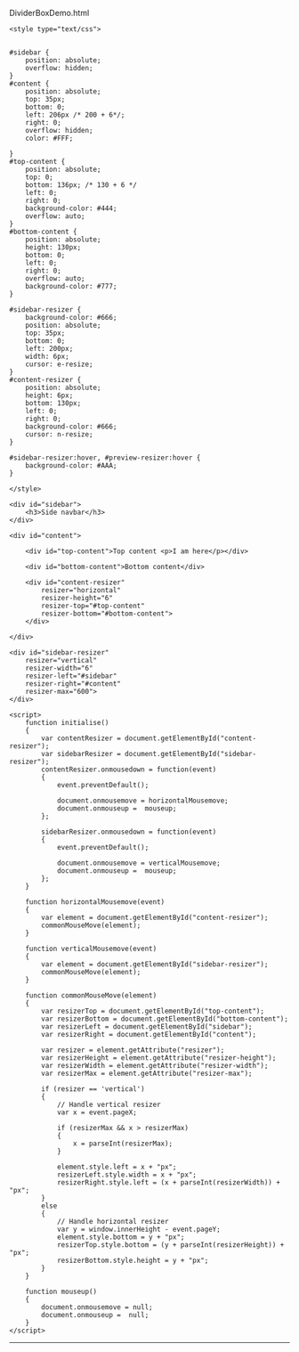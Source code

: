 DividerBoxDemo.html


<!DOCTYPE html>
<html lang="en">
<head>
	<meta charset="utf-8" />
	<title>CSS3 tooltip</title>
	
	<style type="text/css">
	

	#sidebar {
		position: absolute;
		overflow: hidden;
	}
	#content {
		position: absolute;
		top: 35px;
		bottom: 0;
		left: 206px /* 200 + 6*/;
		right: 0;
		overflow: hidden;
		color: #FFF;
		
	}
	#top-content {
		position: absolute;
		top: 0;
		bottom: 136px; /* 130 + 6 */
		left: 0;
		right: 0;
		background-color: #444;
		overflow: auto;
	}
	#bottom-content {
		position: absolute;
		height: 130px;
		bottom: 0;
		left: 0;
		right: 0;
		overflow: auto;
		background-color: #777;
	}

	#sidebar-resizer {
		background-color: #666;
		position: absolute;
		top: 35px;
		bottom: 0;
		left: 200px;
		width: 6px;
		cursor: e-resize;
	}
	#content-resizer {
		position: absolute;
		height: 6px;
		bottom: 130px;
		left: 0;
		right: 0;
		background-color: #666;
		cursor: n-resize;
	}

	#sidebar-resizer:hover, #preview-resizer:hover {
		background-color: #AAA;
	}
		
	</style>
	
	
</head>
<body onload = "initialise()">
  
  	<div id="sidebar">
  		<h3>Side navbar</h3>
  	</div>
  
  	<div id="content">

  		<div id="top-content">Top content <p>I am here</p></div>
  
  		<div id="bottom-content">Bottom content</div>
  
  		<div id="content-resizer" 
  			resizer="horizontal" 
  			resizer-height="6" 
  			resizer-top="#top-content" 
  			resizer-bottom="#bottom-content">
  		</div>
  
  	</div>
  
  	<div id="sidebar-resizer" 
  		resizer="vertical" 
  		resizer-width="6" 
  		resizer-left="#sidebar" 
  		resizer-right="#content"
  		resizer-max="600">
  	</div>
	
	<script>
		function initialise() 
		{
			var contentResizer = document.getElementById("content-resizer");
			var sidebarResizer = document.getElementById("sidebar-resizer");
			contentResizer.onmousedown = function(event)
			{
				event.preventDefault();

				document.onmousemove = horizontalMousemove;
				document.onmouseup =  mouseup;
			};
			
			sidebarResizer.onmousedown = function(event)
			{
				event.preventDefault();

				document.onmousemove = verticalMousemove;
				document.onmouseup =  mouseup;
			};
		}

		function horizontalMousemove(event) 
		{
			var element = document.getElementById("content-resizer");
			commonMouseMove(element);
		}
		
		function verticalMousemove(event) 
		{
			var element = document.getElementById("sidebar-resizer");
			commonMouseMove(element);
		}
		
		function commonMouseMove(element)
		{
			var resizerTop = document.getElementById("top-content");
			var resizerBottom = document.getElementById("bottom-content");
			var resizerLeft = document.getElementById("sidebar");
			var resizerRight = document.getElementById("content");
		
			var resizer = element.getAttribute("resizer");
			var resizerHeight = element.getAttribute("resizer-height");
			var resizerWidth = element.getAttribute("resizer-width");
			var resizerMax = element.getAttribute("resizer-max");
			
			if (resizer == 'vertical') 
			{
				// Handle vertical resizer
				var x = event.pageX;

				if (resizerMax && x > resizerMax) 
				{
					x = parseInt(resizerMax);
				}
				
				element.style.left = x + "px";
				resizerLeft.style.width = x + "px";
				resizerRight.style.left = (x + parseInt(resizerWidth)) + "px";
			} 
			else 
			{
				// Handle horizontal resizer
				var y = window.innerHeight - event.pageY;
				element.style.bottom = y + "px";
				resizerTop.style.bottom = (y + parseInt(resizerHeight)) + "px";
				resizerBottom.style.height = y + "px";
			}
		}

		function mouseup() 
		{
			document.onmousemove = null;
			document.onmouseup =  null;
		}
	</script>


</body>
</html>

---------------------------------------------------------------------------------------------------------------------------------------------------------------

<!DOCTYPE HTML>
<html>
    <head>
        <!-- HBox and VBox layouts have been implementated with many libraries/toolkits on
            different platforms and languages (like ExtJS,QT,GTK,.NET...).
            This tries to achieve the same but with CSS only.

            Supported browsers: IE 10+, Safari 6.1, Latest FF, Chrome -->
        <style type="text/css">
            html, body {
                margin: 0;
                height: 100%;
            }
        </style>
        <style>
            /*Stack child items vertically*/
            .vbox {
                display: -webkit-flex;
                display: -ms-flexbox;
                display: flex;
            
                /*Align children vetically*/
                -webkit-flex-direction: column;
                -ms-flex-direction: column;
                flex-direction: column;
            
                -webkit-align-content: flex-start;
                -ms-flex-line-pack: start;
                align-content: flex-start;
            }
            /*Stack child items horizontally*/
            .hbox {
                display: -webkit-flex;
                display: -ms-flexbox;
                display: flex;
            
                /*Align children horizontally*/
                -webkit-flex-direction: row;
                -ms-flex-direction: row;
                flex-direction: row;
            
                -webkit-align-content: flex-start;
                -ms-flex-line-pack: start;
                align-content: flex-start;
            }
            /*Stretch item along parent's main-axis*/
            .flex {
                -webkit-flex: 1;
                -ms-flex: 1;
                flex: 1;
            }
            /*Stretch item along parent's cross-axis*/
            .stretch {
                align-self: stretch;
            }
            
            /*Stack child items to the main-axis start*/
            .main-start {
                -webkit-justify-content: flex-start;
                -ms-flex-pack: flex-start;
                justify-content: flex-start;
            }
            /*Stack child items to the cross-axis start*/
            .cross-start {
                -webkit-align-items: flex-start;
                -ms-flex-align: flex-start;
                align-items: flex-start;
            }
            /*Stack child items to the main-axis center*/
            .main-center {
                -webkit-justify-content: center;
                -ms-flex-pack: center;
                justify-content: center;
            }
            /*Stack child items to the cross-axis center*/
            .cross-center {
                -webkit-align-items: center;
                -ms-flex-align: center;
                align-items: center;
            }
            /*Stack child items to the main-axis end.*/
            .main-end {
                -webkit-justify-content: flex-end;
                -ms-flex-pack: end;
                justify-content: flex-end;
            }
            /*Stack child items to the cross-axis end.*/
            .cross-end {
                -webkit-align-items: end;
                -ms-flex-align: end;
                align-items: end;
            }
            /*Stretch child items along the cross-axis*/
            .cross-stretch {
                -webkit-align-items: stretch;
                -ms-flex-align: stretch;
                align-items: stretch;
            }
            
            /*Wrap items to next line on main-axis*/
            .wrap {
                -webkit-flex-wrap: wrap;
                -ms-flex-wrap: wrap;
                flex-wrap: wrap;
            }
        </style>
    </head>
    <body class="vbox" style="height: 100%; width: 100%;">
        <div>Hello 1</div>
        <div class="flex hbox main-center cross-center wrap">
            <div>Hello 2.1</div>
            <div>Hello 2.2</div>
            <div>Hello 2.3</div>
        </div>
        <div>Hello 3</div>
    </body>
</html>

-----------------------------------------------------------------------------------------------------------

<!DOCTYPE HTML>
<html>
    <head>
        <!-- HBox and VBox layouts have been implementated with many libraries/toolkits on
            different platforms and languages (like ExtJS,QT,GTK,.NET...).
            This tries to achieve the same but with CSS only.

            Supported browsers: IE 10+, Safari 6.1, Latest FF, Chrome -->
        <style type="text/css">
            html, body {
                margin: 0;
                height: 100%;
            }
        </style>
        <style>
            /*Stack child items vertically*/
            .vbox {
                display: -webkit-flex;
                display: -ms-flexbox;
                display: flex;
            
                /*Align children vetically*/
                -webkit-flex-direction: column;
                -ms-flex-direction: column;
                flex-direction: column;
            
                -webkit-align-content: flex-start;
                -ms-flex-line-pack: start;
                align-content: flex-start;
            }
               #content-resizer {
		height: 6px;
		bottom: 100%;
		background-color: #666;
		cursor: n-resize;
	}
            
        </style>
    </head>
    <body>
        <div class="vbox">
            <div>Hello 2.1</div>
            <div id="content-resizer"></div>
            <div>Hello 2.2</div>
            <div id="content-resizer"></div>
            <div>Hello 2.3</div>
        </div>
    </body>
</html>

https://gist.github.com/Munawwar/7926618

---------------------------------------------------------------------------------------------------------------------------------------

<!-- http://cdn.tutsplus.com/net/uploads/legacy/015_Accordion/accordion-final.html -->

<html xmlns="http://www.w3.org/1999/xhtml">
<head>
<style>

.panel
{
	background: #eee;
	/*margin: 5px;*/
	padding: 0px 0px 0px;
	border: 1px solid #999;	
}

.accordion-toggle
{
	display: flex;
	position: relative; /* required for effect */
	z-index: 10;		/* required for effect */
	background: #fefffa;
	background-position: bottom;
	color: #000000;   
	cursor: pointer;
	/*margin-bottom: 1px;*/
	padding: 9px 14px 6px 14px;
    
	/*border-top: 1px solid #5d5852;	*/
}

.accordion-toggle:hover,.accordion-toggle-active
{
	background-color: #0000FF;
	border-top: 1px solid #a06b55;
}

.accordion-content
{
	overflow: auto;	/* required for effect */
	background: #fefffa;
	padding: 0;
	color: #000000;
}

.accordion-content p
{
	margin: 9px 24px 6px 24px;
}

.arrow-up 
{
	width:0;
    height:0;
	border-bottom:9px solid #ff0000;
    border-left:5px solid transparent;
    border-right:5px solid transparent;
}

.arrow-down 
{
	width: 0; 
	height: 0; 
	border-top: 9px solid #ff0000;
	border-left: 5px solid transparent;
	border-right: 5px solid transparent;
}

.arrow-right 
{
	width: 0; 
	height: 0; 
	border-left: 9px solid #ff0000;
	border-top: 5px solid transparent;
	border-bottom: 5px solid transparent;
}

.arrow-left 
{
	width: 0; 
	height: 0; 
	border-right:9px solid #ff0000;
	border-top: 5px solid transparent;
	border-bottom: 5px solid transparent;
}

</style>
</head>
<body onload="initialise('divAccordion');">
	<script>
		//
		var objAccordion = [
		      {title:"Title 1",content:"#divContent1"},
		      {title:"Title 2",content:"#divContent2"},
		      {title:"Title 3",content:"#divContent3"},
		      {title:"Title 4",content:"#divContent4"}
		 ];
		
		var parentContainer = null;
		var contentMaxHeight = 0;
		
		var parentClass = "panel";
		var toggleClass = "accordion-toggle";
        var toggleActive = "accordion-toggle-active";
        var contentClass = "accordion-content";
		var arrowClose = "arrow-right";
		var arrowOpen = "arrow-down";
        
        function initialise(parentContainerID)
        {
        	if(parentContainerID && objAccordion && objAccordion.length > 0)
        	{
        		parentContainer = getElement(parentContainerID);
        		if(parentContainer)
        		{
        			for(var count = 0;count < objAccordion.length;count++)
            		{
            			var item = 	objAccordion[count];
            			if(item && item["title"] && item["content"])
            			{
            				var divParent = createContainer(item["title"],item["content"]);
							parentContainer.appendChild(divParent);
            			}
            		}
					setContentMaxHeight();
            		closeAllContainers();        			
        		}
        	}
        }
        
        function createContainer(title,contentID)
        {
			var divParent = document.createElement("div");
			addClass(divParent,parentClass);
        	var divTitle = document.createElement("div");
        	addClass(divTitle,toggleClass);
			var divArrow = document.createElement("div");
			addClass(divArrow,arrowOpen);
			divTitle.appendChild(divArrow);
			var divText = document.createElement("div");
			divText.style.paddingLeft = "1.5%";
			divText.style.fontWeight = "bold";
			divText.style.width = "100%";
			divText.innerHTML = title;
			divTitle.appendChild(divText);
        	divTitle.addEventListener("click", titleClickHandler);
			divArrow.addEventListener("click", titleClickHandler);
			divText.addEventListener("click", titleClickHandler);
        	var divContent;
        	var copyContentID = "";
        	if(contentID && contentID.charAt("#"))
        	{
        		copyContentID = contentID.substring(1);
        	}
        	else
        	{
        		copyContentID = contentID;
        	}
        	var divCopyContent = getElement(copyContentID);
        	if(divCopyContent)
        	{
        		divContent = divCopyContent.cloneNode(true);
        		divCopyContent.parentNode.removeChild(divCopyContent);
        	}
        	else
        	{
        		divContent = document.createElement("div");
        		divContent.setAttribute("id",copyContentID);
        	}
        	addClass(divContent,contentClass);
        	divParent.appendChild(divTitle);
        	divParent.appendChild(divContent);
			
			return divParent;
        }
        
        function titleClickHandler(event)
        {
        	if(event && event.target)
        	{
        		var divTitle = event.target;
				if(!hasClass(divTitle,toggleClass))
				{
					divTitle = divTitle.parentNode;
				}
				if(divTitle && hasClass(divTitle,toggleClass))
				{
					event.stopImmediatePropagation();
					var titles = getAllTitles();
					var contents = getAllContents();
					var count;
					for (count = 0; count < titles.length; count++) 
					{
						var divTitleInner = titles[count];
						if(divTitleInner == divTitle)
						{
							var divContent = contents[count];
							if(divContent)
							{
								if(hasClass(divTitle, toggleActive)) 
								{
									 closeContainer(divTitle,divContent);
								}
								else
								{
									 closeAllContainers();
									 openContainer(divTitle,divContent);
								}
								break;
							}
						}
					}
				}
        	}
        }
		
		function closeAllContainers()
		{
			if(parentContainer)
			{
				var titles = getAllTitles();
				var contents = getAllContents();
			    var count;
			    for (count = 0; count < titles.length; count++) 
			    {
			        var divTitle = titles[count];
			        var divContent = contents[count];
			        if(divTitle && divContent)
			        {
			        	closeContainer(divTitle,divContent);
			        }
			    }
			}
		}
		
		function setContentMaxHeight() 
		{
			var contents = getAllContents();
			var count;
			for(var count = 0; count < contents.length; count++) 
			{
				if(contents[count].offsetHeight > contentMaxHeight) 
				{
					contentMaxHeight = contents[count].offsetHeight;
				}
			}
		}
		
		function getAllTitles()
		{
			var arrTitles = getAllTitlesOrContents("title");
			return arrTitles;
		}
		
		function getAllContents()
		{
			var arrContents = getAllTitlesOrContents("content");
			return arrContents;
		}
		
		function getAllTitlesOrContents(type)
		{
			var arrTitleContent = null;
			if(parentContainer)
			{
				parentDivs = parentContainer.getElementsByClassName(parentClass);
				if(parentDivs)
				{
					var count;
					arrTitleContent = new Array();
					for (count = 0; count < parentDivs.length; count++) 
					{
						 var divParent = parentDivs[count];
						 if(divParent)
						 {
							if(type === "title")
							{
								arrTitleContent.push(divParent.getElementsByClassName(toggleClass)[0]);
							}
							else
							{
								arrTitleContent.push(divParent.getElementsByClassName(contentClass)[0]);
							}
						 }
					}
				}
			}
			return arrTitleContent;
		}
		
		
		
		function openContainer(divTitle,divContent)
		{
			 if(divTitle && divContent)
			 {
				if(divTitle.getElementsByClassName(arrowClose) && divTitle.getElementsByClassName(arrowClose).length > 0)
				{
					var divArrow = divTitle.getElementsByClassName(arrowClose)[0];
					removeClass(divArrow,arrowClose);
					addClass(divArrow,arrowOpen);
				}
				addClass(divTitle, toggleActive);
				divContent.style.display = "block";
				if(contentMaxHeight > 0)
				{
					divContent.style.height = contentMaxHeight + "px";
				}
			 }
		}
		
		function closeContainer(divTitle,divContent)
		{
			if(divTitle && divContent)
			{
				if(divTitle.getElementsByClassName(arrowOpen) && divTitle.getElementsByClassName(arrowOpen).length > 0)
				{
					var divArrow = divTitle.getElementsByClassName(arrowOpen)[0];
					removeClass(divArrow,arrowOpen);
					addClass(divArrow,arrowClose);
				}
				removeClass(divTitle, toggleActive);
				divContent.style.display = "none";
				divContent.style.height = "0px";
			}
		}
		
		function onClick(divTitleID,divContentID)
		{
			var divTitle = getElement(divTitleID);
			var divContent = getElement(divContentID);
			//resetAllContainers();
			 if(hasClass(divTitle, toggleActive)) 
			 {
				 closeContainer(divTitle,divContent);
		     }
			 else
			 {
				 openContainer(divTitle,divContent);
			 }
		}
		
		function resetAllContainers()
		{
			var divTitle1 = getElement('divTitle1');
			var divContent1 = getElement('divContent1');
			var divTitle2 = getElement('divTitle2');
			var divContent2 = getElement('divContent2');
			var divTitle3 = getElement('divTitle3');
			var divContent3 = getElement('divContent3');
			var divTitle4 = getElement('divTitle4');
			var divContent4 = getElement('divContent4');
			closeContainer(divTitle1,divContent1);
			closeContainer(divTitle2,divContent2);
			closeContainer(divTitle3,divContent3);
			closeContainer(divTitle4,divContent4);
		}
		
		
		
		function getElement(i)
		{
			return document.getElementById(i);
		}
		
		function hasClass(ele, cls) 
		{
		    return ele.className.match(new RegExp('(\\s|^)' + cls + '(\\s|$)'));
		}
		function addClass(ele, cls) 
		{
		    if (!hasClass(ele, cls)) ele.className += " " + cls;
		}
		function removeClass(ele, cls) 
		{
		    if (hasClass(ele, cls)) 
		    {
		        var reg = new RegExp('(\\s|^)' + cls + '(\\s|$)');
		        ele.className = ele.className.replace(reg, ' ');
		    }
		}
	
	</script>
	<div id="divAccordion">
	</div>
	<div id="divContent1">
		<p>
			Lorem ipsum dolor sit amet, consectetuer adipiscing elit. Suspendisse malesuada mi vel risus. Nulla ipsum risus, malesuada gravida, dapibus et, dapibus rhoncus, orci. Quisque suscipit. Praesent sed tellus facilisis lectus ultrices laoreet. Donec eu orci in metus egestas hendrerit. In hac habitasse platea dictumst. Integer blandit ultricies erat. Nunc viverra blandit velit. Maecenas tristique tortor non ante. In pharetra mi quis metus. Cras urna dolor, volutpat et, tincidunt quis, accumsan a, erat. Donec et dolor at elit congue molestie. In mi sapien, porta ut, cursus placerat, sodales in, libero. Aliquam tempus vestibulum ipsum. Suspendisse ligula orci, dignissim eu, laoreet ut, interdum sit amet, tortor. Vestibulum est lacus, sagittis faucibus, sollicitudin fringilla, pretium non, ipsum. Quisque enim. Nullam tortor mi, posuere et, pellentesque ut, laoreet quis, lectus. Mauris euismod aliquet mi. Pellentesque eu pede vitae nibh imperdiet convallis.
		</p>
		<p>	
			Mauris dictum congue lectus. Fusce erat elit, imperdiet non, aliquam sed, lobortis id, libero. Donec dui erat, sollicitudin sed, blandit eget, aliquam non, mauris. Mauris lobortis. Suspendisse orci metus, lobortis ut, sollicitudin et, laoreet eu, ligula. Pellentesque at tellus sed nunc volutpat convallis. Suspendisse tincidunt, erat ac pretium luctus, dolor purus tincidunt justo, eu semper massa massa ac dui. Morbi vel arcu ut elit placerat consequat. Lorem ipsum dolor sit amet, consectetuer adipiscing elit. Maecenas est dui, luctus id, tempor a, dapibus lacinia, nunc. In vulputate, ipsum eget tempor aliquam, mauris enim ornare risus, vitae rhoncus purus ligula ut urna. In eu arcu. Aliquam erat volutpat. Donec purus enim, malesuada quis, aliquet vel, dapibus eu, lacus. In laoreet nulla id mi. Cras bibendum semper lacus. Nunc id sapien in ligula consectetuer semper. Nunc enim elit, interdum id, tincidunt et, ultrices eu, arcu.  
		</p>
	</div>
	<div id="divContent2">
		<p>
			Lorem ipsum dolor sit amet, &asdfasdfsadf;  &lt;asdfasdf&gt; consectetuer adipiscing elit. Donec vel justo. Integer ornare dignissim lectus. Nunc tellus. Donec pharetra aliquam neque. Vestibulum ornare tincidunt mauris. Duis ut felis et ipsum feugiat faucibus. Phasellus enim magna, sodales id, mollis vel, fringilla et, felis. Integer placerat, tortor eu blandit eleifend, elit leo fringilla orci, quis tristique leo justo ut quam. Aenean dolor. Donec tempus. Ut dapibus odio vitae ligula.
		</p>
		<p>
			Lorem ipsum dolor sit amet, consectetuer adipiscing elit. Donec vel justo. Integer ornare dignissim lectus. Nunc tellus. Donec pharetra aliquam neque. Vestibulum ornare tincidunt mauris. Duis ut felis et ipsum feugiat faucibus. Phasellus enim magna, sodales id, mollis vel, fringilla et, felis. Integer placerat, tortor eu blandit eleifend, elit leo fringilla orci, quis tristique leo justo ut quam. Aenean dolor. Donec tempus. Ut dapibus odio vitae ligula.                            
		</p>
	</div>
	<div id="divContent3">
		<p>
		In posuere velit sit amet tortor. Donec elementum ipsum at ante luctus elementum. Duis varius dolor a tortor. Donec mi. Phasellus posuere. Mauris enim erat, commodo et, porta quis, consequat quis, nibh. Maecenas convallis eleifend ante. Phasellus metus metus, tempor sed, rhoncus ac, feugiat a, ante. Morbi sit amet ipsum. Cras eu leo quis pede condimentum tempor. Curabitur dictum elit sed lacus. Sed tortor magna, euismod non, mollis a, egestas nec, quam. Fusce porttitor porttitor nunc. Pellentesque habitant morbi tristique senectus et netus et malesuada fames ac turpis egestas. Pellentesque habitant morbi tristique senectus et netus et malesuada fames ac turpis egestas. Fusce faucibus, ipsum vel consequat sodales, odio nulla pretium elit, sit amet tempor magna dolor vitae tellus. Quisque odio.
		</p>
	</div>
	<div id="divContent4">
		<p>
		Nulla eget ante. In luctus nunc eu nisi. Lorem ipsum dolor sit amet, consectetuer adipiscing elit. Suspendisse lectus sem, commodo vitae, scelerisque eget, varius vitae, neque. Maecenas sed risus. Pellentesque erat. Morbi varius elit id augue. In ultrices vulputate mauris. Vivamus libero ligula, viverra eget, placerat at, adipiscing at, elit. Quisque sapien eros, fermentum a, cursus vel, dignissim id, massa. Donec hendrerit neque sit amet arcu. Cras adipiscing tincidunt elit. Praesent at enim ac lacus malesuada porttitor. Nullam nec diam eu erat posuere mollis. Cras eget urna. Pellentesque sed arcu. Vestibulum lacinia mattis lacus. Curabitur ornare felis ac eros. Fusce convallis est id nisi.
		</p>
	</div>
	
	  <!--<div id="test-accordion">
	 <div class="panel">
		<div id="divTitle1" class="accordion-toggle accordion-toggle-active" onclick="onClick('divTitle1','divContent1')">Main</div>
		<div id="divContent1" class="accordion-content" style="height: 276px;">
			<p>
				Lorem ipsum dolor sit amet, consectetuer adipiscing elit. Suspendisse malesuada mi vel risus. Nulla ipsum risus, malesuada gravida, dapibus et, dapibus rhoncus, orci. Quisque suscipit. Praesent sed tellus facilisis lectus ultrices laoreet. Donec eu orci in metus egestas hendrerit. In hac habitasse platea dictumst. Integer blandit ultricies erat. Nunc viverra blandit velit. Maecenas tristique tortor non ante. In pharetra mi quis metus. Cras urna dolor, volutpat et, tincidunt quis, accumsan a, erat. Donec et dolor at elit congue molestie. In mi sapien, porta ut, cursus placerat, sodales in, libero. Aliquam tempus vestibulum ipsum. Suspendisse ligula orci, dignissim eu, laoreet ut, interdum sit amet, tortor. Vestibulum est lacus, sagittis faucibus, sollicitudin fringilla, pretium non, ipsum. Quisque enim. Nullam tortor mi, posuere et, pellentesque ut, laoreet quis, lectus. Mauris euismod aliquet mi. Pellentesque eu pede vitae nibh imperdiet convallis.
				<br/><br/>
				Lorem ipsum dolor sit amet, consectetuer adipiscing elit. Suspendisse malesuada mi vel risus. Nulla ipsum risus, malesuada gravida, dapibus et, dapibus rhoncus, orci. Quisque suscipit. Praesent sed tellus facilisis lectus ultrices laoreet. Donec eu orci in metus egestas hendrerit. In hac habitasse platea dictumst. Integer blandit ultricies erat. Nunc viverra blandit velit. Maecenas tristique tortor non ante. In pharetra mi quis metus. Cras urna dolor, volutpat et, tincidunt quis, accumsan a, erat. Donec et dolor at elit congue molestie. In mi sapien, porta ut, cursus placerat, sodales in, libero. Aliquam tempus vestibulum ipsum. Suspendisse ligula orci, dignissim eu, laoreet ut, interdum sit amet, tortor. Vestibulum est lacus, sagittis faucibus, sollicitudin fringilla, pretium non, ipsum. Quisque enim. Nullam tortor mi, posuere et, pellentesque ut, laoreet quis, lectus. Mauris euismod aliquet mi. Pellentesque eu pede vitae nibh imperdiet convallis.
			</p>
			<p>	
				Mauris dictum congue lectus. Fusce erat elit, imperdiet non, aliquam sed, lobortis id, libero. Donec dui erat, sollicitudin sed, blandit eget, aliquam non, mauris. Mauris lobortis. Suspendisse orci metus, lobortis ut, sollicitudin et, laoreet eu, ligula. Pellentesque at tellus sed nunc volutpat convallis. Suspendisse tincidunt, erat ac pretium luctus, dolor purus tincidunt justo, eu semper massa massa ac dui. Morbi vel arcu ut elit placerat consequat. Lorem ipsum dolor sit amet, consectetuer adipiscing elit. Maecenas est dui, luctus id, tempor a, dapibus lacinia, nunc. In vulputate, ipsum eget tempor aliquam, mauris enim ornare risus, vitae rhoncus purus ligula ut urna. In eu arcu. Aliquam erat volutpat. Donec purus enim, malesuada quis, aliquet vel, dapibus eu, lacus. In laoreet nulla id mi. Cras bibendum semper lacus. Nunc id sapien in ligula consectetuer semper. Nunc enim elit, interdum id, tincidunt et, ultrices eu, arcu.  
			</p>
		</div>
	</div>
	<div class="panel">
	<div id="divTitle2" class="accordion-toggle" onclick="onClick('divTitle2','divContent2')">Why Use Us</div>
	<div id="divContent2"  class="accordion-content" style="height: 0px; display: none;">
		<p>
			Lorem ipsum dolor sit amet, consectetuer adipiscing elit. Donec vel justo. Integer ornare dignissim lectus. Nunc tellus. Donec pharetra aliquam neque. Vestibulum ornare tincidunt mauris. Duis ut felis et ipsum feugiat faucibus. Phasellus enim magna, sodales id, mollis vel, fringilla et, felis. Integer placerat, tortor eu blandit eleifend, elit leo fringilla orci, quis tristique leo justo ut quam. Aenean dolor. Donec tempus. Ut dapibus odio vitae ligula.
		</p>
		<p>
			Lorem ipsum dolor sit amet, consectetuer adipiscing elit. Donec vel justo. Integer ornare dignissim lectus. Nunc tellus. Donec pharetra aliquam neque. Vestibulum ornare tincidunt mauris. Duis ut felis et ipsum feugiat faucibus. Phasellus enim magna, sodales id, mollis vel, fringilla et, felis. Integer placerat, tortor eu blandit eleifend, elit leo fringilla orci, quis tristique leo justo ut quam. Aenean dolor. Donec tempus. Ut dapibus odio vitae ligula.                            
		</p>
	</div>
	</div>
	<div class="panel">
	<div id="divTitle3" class="accordion-toggle" onclick="onClick('divTitle3','divContent3')">Our Prices</div>
	<div id="divContent3"  class="accordion-content" style="display: none; height: 0px;">
		<p>
		In posuere velit sit amet tortor. Donec elementum ipsum at ante luctus elementum. Duis varius dolor a tortor. Donec mi. Phasellus posuere. Mauris enim erat, commodo et, porta quis, consequat quis, nibh. Maecenas convallis eleifend ante. Phasellus metus metus, tempor sed, rhoncus ac, feugiat a, ante. Morbi sit amet ipsum. Cras eu leo quis pede condimentum tempor. Curabitur dictum elit sed lacus. Sed tortor magna, euismod non, mollis a, egestas nec, quam. Fusce porttitor porttitor nunc. Pellentesque habitant morbi tristique senectus et netus et malesuada fames ac turpis egestas. Pellentesque habitant morbi tristique senectus et netus et malesuada fames ac turpis egestas. Fusce faucibus, ipsum vel consequat sodales, odio nulla pretium elit, sit amet tempor magna dolor vitae tellus. Quisque odio.
		</p>
	</div>
	</div>
	<div class="panel">
	<div id="divTitle4" class="accordion-toggle" onclick="onClick('divTitle4','divContent4')">Contact Us</div>
	<div id="divContent4"  class="accordion-content" style="display: none; height: 0px;">
		<p>
		Nulla eget ante. In luctus nunc eu nisi. Lorem ipsum dolor sit amet, consectetuer adipiscing elit. Suspendisse lectus sem, commodo vitae, scelerisque eget, varius vitae, neque. Maecenas sed risus. Pellentesque erat. Morbi varius elit id augue. In ultrices vulputate mauris. Vivamus libero ligula, viverra eget, placerat at, adipiscing at, elit. Quisque sapien eros, fermentum a, cursus vel, dignissim id, massa. Donec hendrerit neque sit amet arcu. Cras adipiscing tincidunt elit. Praesent at enim ac lacus malesuada porttitor. Nullam nec diam eu erat posuere mollis. Cras eget urna. Pellentesque sed arcu. Vestibulum lacinia mattis lacus. Curabitur ornare felis ac eros. Fusce convallis est id nisi.
		</p>
	</div>
	</div>
</div>-->

</body>
</html>
